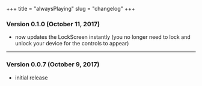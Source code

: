 +++
title = "alwaysPlaying"
slug = "changelog"
+++

### Version 0.1.0 (October 11, 2017)

- now updates the LockScreen instantly (you no longer need to lock and unlock your device for the controls to appear)

---

### Version 0.0.7 (October 9, 2017)

- initial release